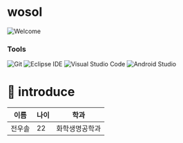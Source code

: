# wosol

![Welcome](https://capsule-render.vercel.app/api?type=cylinder&height=150&section=header&text=welcome)

### Tools
![Git](https://img.shields.io/badge/Git-F05032.svg?&style=for-the-badge&logo=Git&logoColor=white)
![Eclipse IDE](https://img.shields.io/badge/Eclipse%20IDE-2C2255.svg?&style=for-the-badge&logo=Eclipse%20IDE&logoColor=white)
![Visual Studio Code](https://img.shields.io/badge/Visual%20Studio%20Code-007ACC.svg?&style=for-the-badge&logo=Visual%20Studio%20Code&logoColor=white)
![Android Studio](https://img.shields.io/badge/Android%20Studio-3DDC84.svg?&style=for-the-badge&logo=Android%20Studio&logoColor=white)
# 🐰 introduce
|이름|나이|학과|
|------|---|-----|
|전우솔|22|화학생명공학과|

<div align="center">
